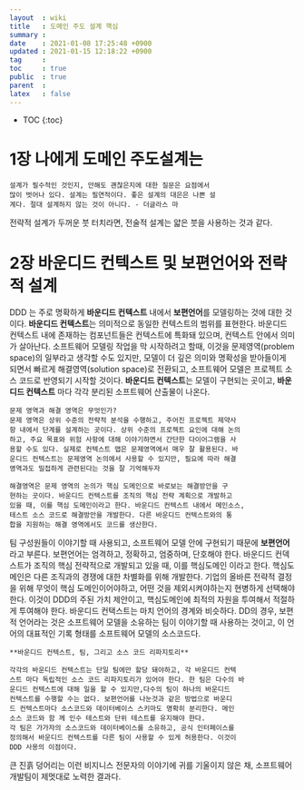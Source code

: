 ```yaml
---
layout  : wiki
title   : 도메인 주도 설계 핵심 
summary : 
date    : 2021-01-08 17:25:48 +0900
updated : 2021-01-15 12:18:22 +0900
tag     : 
toc     : true
public  : true
parent  : 
latex   : false
---
```

* TOC
{:toc}

# 1장 나에게 도메인 주도설계는 
```
설계가 필수적인 것인지, 안해도 괜찮은지에 대한 질문은 요점에서
많이 벗어나 있다. 설계는 필연적이다. 좋은 설계의 대은은 나쁜 설
계다. 절대 설계하지 않는 것이 아니다. - 더글라스 마
```
  전략적 설계가 두꺼운 붓 터치라면, 전술적 설계는 얇은 붓을 사용하는 것과 같다.
  
# 2장 바운디드 컨텍스트 및 보편언어와 전략적 설계 
  DDD 는 주로 명확하게 **바운디드 컨텍스트** 내에서 **보편언어**를 모델링하는 것에 대한 것이다.
  **바운디드 컨텍스트**는 의미적으로 동일한 컨텍스트의 범위를 표현한다. 바운디드 컨텍스트 내에 존재하는 컴포넌트들은 컨텍스트에 특화돼 있으며, 컨텍스트 안에서 의미가 살아난다. 
  소프트웨어 모델링 작업을 막 시작하려고 할때, 이것을 문제영역(problem space)의 일부라고 생각할 수도 있지만, 모델이 더 깊은 의미와 명확성을 받아들이게 되면서 빠르게 해결영역(solution space)로 전환되고, 소프트웨어 모델은 프로젝트 소스 코드로 반영되기 시작할 것이다. **바운디드 컨텍스트**는 모델이 구현되는 곳이고, **바운디드 컨텍스트** 마다 각각 분리된 소프트웨어 산출물이 나온다.
  ```
  문제 영역과 해결 영역은 무엇인가?
  문제 영역은 상위 수준의 전략적 분석을 수행하고, 주어진 프로젝트 제약사
  항 내에서 단계를 설계하는 곳이다. 상위 수준의 프로젝트 요인에 대해 논의
  하고, 주요 목표와 위험 사항에 대해 이야기하면서 간단한 다이어그램을 사
  용할 수도 있다. 실제로 컨텍스트 맵은 문제영역에서 매우 잘 활용된다. 바
  운디드 컨텍스트는 문제영역 논의에서 사용할 수 있지만, 필요에 따라 해결
  영역과도 밀접하게 관련된다는 것을 잘 기억해두자

  해결영역은 문제 영역의 논의가 핵심 도메인으로 바로보는 해결방안을 구
  현하는 곳이다. 바운디드 컨텍스트를 조직의 핵심 전략 계획으로 개발하고
  있을 때, 이를 핵심 도메인이라고 한다. 바운디드 컨텍스트 내에서 메인소스,
  테스트 소스 코드로 해결방안을 개발한다. 다른 바운디드 컨텍스트와의 통
  합을 지원하는 해결 영역에서도 코드를 생산한다. 
  ```
  팀 구성원들이 이야기할 때 사용되고, 소프트웨어 모델 안에 구현되기 때문에 **보편언어** 라고 부른다. 보편언어는 엄격하고, 정확하고, 엄중하며, 단호해야 한다. 
  바운디드 컨덱스트가 조직의 핵심 전략적으로 개발되고 있을 때, 이를 핵심도메인 이라고 한다. 핵심도메인은 다른 조직과의 경쟁에 대한 차별화를 위해 개발한다. 기업의 올바른 전략적 결정을 위해 무엇이 핵심 도메인이어야하고, 어떤 것을 제외시켜야하는지 현병하게 선택해야한다. 이것이 DDD의 주된 가치 제안이고, 핵심도메인에 최적의 자원을 투여해서 적절하게 투여해야 한다. 
  바운디드 컨택스트는 마치 언어의 경계와 비슷하다. DD의 경우, 보편적 언어라는 것은 소프트웨어 모델을 소유하는 팀이 이야기할 때 사용하는 것이고, 이 언어의 대표적인 기록 형태를 소프트웨어 모델의 소스코드다.
  ```
  **바운디드 컨텍스트, 팀, 그리고 소스 코드 리파지토리**
  
  각각의 바운디드 컨텍스트는 단일 팀에만 할당 돼야하고, 각 바운디드 컨텍
  스트 마다 독립적인 소스 코드 리파지토리가 있어야 한다. 한 팀은 다수의 바
  운디드 컨텍스트에 대해 일을 할 수 있지만,다수의 팀이 하나의 바운디드
  컨텍스트를 수행할 수는 없다. 보편언어를 나눈것과 같은 방법으로 바운디
  드 컨텍스트마다 소스코드와 데이터베이스 스키마도 명확히 분리한다. 메인
  소스 코드와 함 께 인수 테스트와 단위 테스트를 유지해야 한다.
  각 팀은 가가자의 소스코드와 데이터베이스를 소유하고, 공식 인터페이스를
  정의해서 바운디드 컨텍스트를 다른 팀이 사용할 수 있게 허용한다. 이것이
  DDD 사용의 이점이다. 
  ```
  큰 진흙 덩어리는 이런 비지니스 전문자의 이야기에 귀를 기울이지 않은 채, 소프트웨어 개발팀이 제멋대로 노력한 결과다. 
  
  
  
  
  
  
  
  
  
  
  
  
# 
